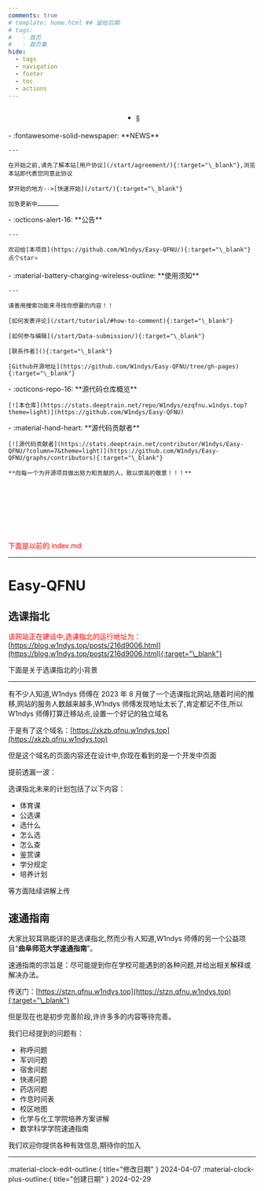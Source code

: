 ```yaml
---
comments: true
# template: home.html ## 留给后期
# tags:
#   - 首页
#   - 首页集
hide:
  - tags
  - navigation
  - footer
  - toc
  - actions
---
```


<!-- 下面是随机诗句和公告的切换全部配置 -->
<!-- ———————————————————————————————————————————————————————————————————————————————————————————————————————————————————————————————————————————— -->

<style>
/* CSS样式 */
.shijuannounce {
    display: flex;
    align-items: center; /* 垂直居中 */
    justify-content: center; /* 水平居中 */
}

.content-container {
    position: relative;
    height: 23px; /* 根据内容高度调整 */
    overflow: hidden;
}

.content {
    position: absolute;
    top: 0;
    left: 0;
    width: 100%;
    transition: transform 0.5s ease; /* 调整过渡时间和缓动函数 */
}
</style>

<!-- 诗词一言接口，来自https://www.jinrishici.com/#/ -->
<!-- 生产环境请注释掉，以免过高的访问次数导致封禁IP -->
<!-- 又加了公告切换功能 -->
<div class="grid cards shijuannounce" style="text-align: center">
    <ul>
        <li>
            <div id="content" class="content-container">
                <!-- 随机诗句 -->
                <span id="jinrishici-sentence" class="content">随机诗句加载中</span>
                <script src="https://sdk.jinrishici.com/v2/browser/jinrishici.js" charset="utf-8"></script>
                <!-- 公告 -->
                <span id="announcement" class="content" style="display: none;">呜呜呜废了很长时间才做出来个切换设计😭...</span>
            </div>
        </li>
    </ul>
</div>

<script>
// 切换显示内容
function toggleContent() {
    const jinrishiciSentence = document.getElementById('jinrishici-sentence');
    const announcement = document.getElementById('announcement');

    if (jinrishiciSentence.style.display === 'block') {
        jinrishiciSentence.style.transform = 'translateY(-100%)';
        announcement.style.display = 'block';
        setTimeout(() => {
            announcement.style.transform = 'translateY(0)';
            jinrishiciSentence.style.display = 'none';
        }, 500); // 根据你的过渡时间调整
    } else {
        announcement.style.transform = 'translateY(-100%)';
        jinrishiciSentence.style.display = 'block';
        setTimeout(() => {
            jinrishiciSentence.style.transform = 'translateY(0)';
            announcement.style.display = 'none';
        }, 500); // 根据你的过渡时间调整
    }
}

// 定时切换内容
setInterval(() => {
    toggleContent();
}, 3200); // 调整切换间隔时间
</script>

<!-- 上面是随机诗句和公告的切换全部配置 -->
<!-- ———————————————————————————————————————————————————————————————————————————————————————————————————————————————————————————————————————————— -->

<div class="grid cards" markdown>

<div class="grid cards" markdown>
-   :fontawesome-solid-newspaper: **NEWS**

    ---

    在开始之前,请先了解本站[用户协议](/start/agreement/){:target="\_blank"},浏览本站即代表您同意此协议

    梦开始的地方-->[快速开始](/start/){:target="\_blank"}

    加急更新中………………

</div>

</div>

<div class="grid cards" markdown>

<div class="grid cards" markdown>
-   :octicons-alert-16: **公告**

    ---

    欢迎给[本项目](https://github.com/W1ndys/Easy-QFNU/){:target="\_blank"}点个star⭐

</div>

<div class="grid cards" markdown>
-   :material-battery-charging-wireless-outline: **使用须知**

    ---

    请善用搜索功能来寻找你想要的内容！！

    [如何发表评论](/start/tutorial/#how-to-comment){:target="\_blank"}

    [如何参与编辑](/start/Data-submission/){:target="\_blank"}

    [联系作者](){:target="\_blank"}

    [Github开源地址](https://github.com/W1ndys/Easy-QFNU/tree/gh-pages){:target="\_blank"}

</div>

</div>

<div class="grid cards" markdown>

<div class="grid cards" markdown>
-   :octicons-repo-16: **源代码仓库概览**

    [![本仓库](https://stats.deeptrain.net/repo/W1ndys/ezqfnu.w1ndys.top?theme=light)](https://github.com/W1ndys/Easy-QFNU)

</div>

<div class="grid cards" markdown>
-   :material-hand-heart: **源代码贡献者**

    [![源代码贡献者](https://stats.deeptrain.net/contributor/W1ndys/Easy-QFNU/?column=7&theme=light)](https://github.com/W1ndys/Easy-QFNU/graphs/contributors){:target="\_blank"}

    **向每一个为开源项目做出努力和贡献的人，致以崇高的敬意！！！**

</div>

</div>

<br><br><br><br><br><br>

<font color="red">下面是以前的 index.md</font>

---

# Easy-QFNU

## **选课指北**

<span style="color:#FF0000;">该网站正在建设中,选课指北的运行地址为：</span>[https://blog.w1ndys.top/posts/216d9006.html](https://blog.w1ndys.top/posts/216d9006.html){:target="\_blank"}

下面是关于选课指北的小背景

---

有不少人知道,W1ndys 师傅在 2023 年 8 月做了一个选课指北网站,随着时间的推移,网站的服务人数越来越多,W1ndys 师傅发现地址太长了,肯定都记不住,所以 W1ndys 师傅打算迁移站点,设置一个好记的独立域名

于是有了这个域名：[https://xkzb.qfnu.w1ndys.top](https://xkzb.qfnu.w1ndys.top)

但是这个域名的页面内容还在设计中,你现在看到的是一个开发中页面

提前透漏一波：

选课指北未来的计划包括了以下内容：

- 体育课
- 公选课
- 选什么
- 怎么选
- 怎么查
- 鉴赏课
- 学分规定
- 培养计划

等方面陆续讲解上传

## **速通指南**

大家比较耳熟能详的是选课指北,然而少有人知道,W1ndys 师傅的另一个公益项目“**曲阜师范大学速通指南**”。

速通指南的宗旨是：尽可能提到你在学校可能遇到的各种问题,并给出相关解释或解决办法。

传送门：[https://stzn.qfnu.w1ndys.top](https://stzn.qfnu.w1ndys.top){:target="\_blank"}

但是现在也是初步完善阶段,许许多多的内容等待完善。

我们已经提到的问题有：

- 称呼问题
- 军训问题
- 宿舍问题
- 快递问题
- 药店问题
- 作息时间表
- 校区地图
- 化学与化工学院培养方案讲解
- 数学科学学院速通指南

我们欢迎你提供各种有效信息,期待你的加入

---

:material-clock-edit-outline:{ title="修改日期" } 2024-04-07
:material-clock-plus-outline:{ title="创建日期" } 2024-02-29
